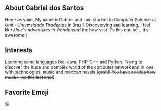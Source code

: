 ## About Gabriel dos Santos
Hey everyone, My name is Gabriel and i am student in Computer Science at *Unit - Universidade Tiradentes* in Brazil. Discoverying and learning, i feel like *Alice's Adventures in Wonderland* the how vast it's this course... It's awesome!!

## Interests
Learning some languages like: Java, PHP, C++ and Python. Trying to discover the huge and complex world of the computer network and in love with technologies, music and mexican novels (~~gosh!! You have no idea how much i like this last one!~~).

## Favorite Emoji
:neutral_face:
